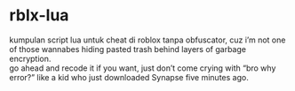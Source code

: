 # rblx-lua
kumpulan script lua untuk cheat di roblox tanpa obfuscator, cuz i’m not one of those wannabes hiding pasted trash behind layers of garbage encryption.<br>
go ahead and recode it if you want, just don’t come crying with “bro why error?” like a kid who just downloaded Synapse five minutes ago.
